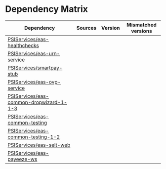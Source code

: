 # Dependency Matrix

Dependency | Sources | Version | Mismatched versions
---------- | ------- | ------- | -------------------
[PSIServices/eas-healthchecks](https://github.com/PSIServices/eas-healthchecks.git) |  | []() | 
[PSIServices/eas-urn-service](https://github.com/PSIServices/eas-urn-service.git) |  | []() | 
[PSIServices/smartpay-stub](https://github.com/PSIServices/smartpay-stub.git) |  | []() | 
[PSIServices/eas-ovp-service](https://github.com/PSIServices/eas-ovp-service.git) |  | []() | 
[PSIServices/eas-common-dropwizard-1-1-3](https://github.com/PSIServices/eas-common-dropwizard-1-1-3.git) |  | []() | 
[PSIServices/eas-common-testing](https://github.com/PSIServices/eas-common-testing.git) |  | []() | 
[PSIServices/eas-common-testing-1-2](https://github.com/PSIServices/eas-common-testing-1-2.git) |  | []() | 
[PSIServices/eas-selt-web](https://github.com/PSIServices/eas-selt-web.git) |  | []() | 
[PSIServices/eas-payeeze-ws](https://github.com/PSIServices/eas-payeeze-ws.git) |  | []() | 
